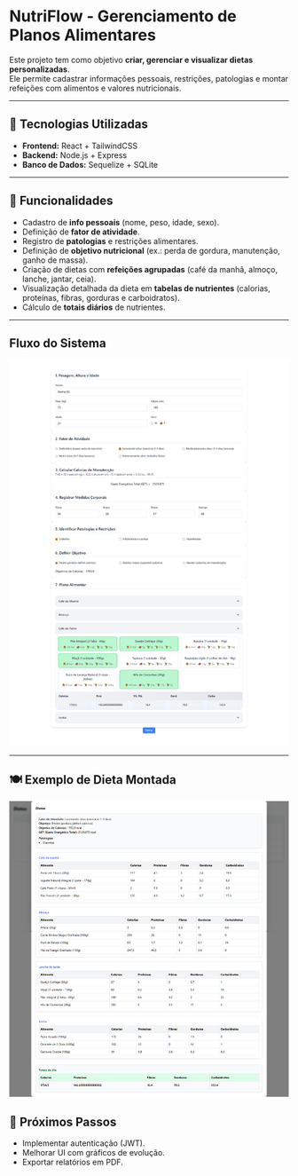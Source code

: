 # NutriFlow - Gerenciamento de Planos Alimentares

Este projeto tem como objetivo **criar, gerenciar e visualizar dietas personalizadas**.  
Ele permite cadastrar informações pessoais, restrições, patologias e montar refeições com alimentos e valores nutricionais.  

---

## 🚀 Tecnologias Utilizadas

- **Frontend:** React + TailwindCSS  
- **Backend:** Node.js + Express  
- **Banco de Dados:** Sequelize + SQLite  

---

## 📌 Funcionalidades

- Cadastro de **info pessoais** (nome, peso, idade, sexo).  
- Definição de **fator de atividade**.  
- Registro de **patologias** e restrições alimentares.  
- Definição de **objetivo nutricional** (ex.: perda de gordura, manutenção, ganho de massa).  
- Criação de dietas com **refeições agrupadas** (café da manhã, almoço, lanche, jantar, ceia).  
- Visualização detalhada da dieta em **tabelas de nutrientes** (calorias, proteínas, fibras, gorduras e carboidratos).  
- Cálculo de **totais diários** de nutrientes.  

---

## Fluxo do Sistema

![Fluxo do Sistema](./assets/flow.png)

---

## 🍽️ Exemplo de Dieta Montada

![Exemplo de Dieta](./assets/dieta.png)

## 📌 Próximos Passos

- Implementar autenticação (JWT).
- Melhorar UI com gráficos de evolução.
- Exportar relatórios em PDF.